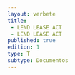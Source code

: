 ```yaml
---
layout: verbete
title:
 - LEND LEASE ACT
 - LEND LEASE ACT
published: true
edition: 1  
type: T
subtype: Documentos
---
```


